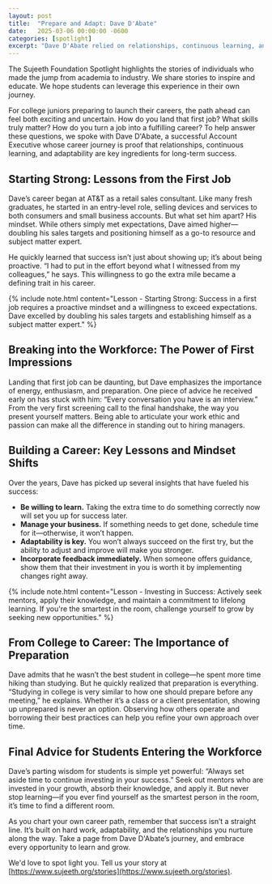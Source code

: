 ```yaml
---
layout: post
title:  "Prepare and Adapt: Dave D'Abate"
date:   2025-03-06 00:00:00 -0600
categories: [spotlight]
excerpt: "Dave D'Abate relied on relationships, continuous learning, and adaptability to go from retail sales consultant at AT&T to Account Executive. Discover practical tips for students on building experience, embracing challenges, and navigating their career paths effectively."
---
```

The Sujeeth Foundation Spotlight highlights the stories of individuals who made the jump from academia to industry.  We share stories to inspire and educate.  We hope students can leverage this experience in their own journey.

For college juniors preparing to launch their careers, the path ahead can feel both exciting and uncertain. How do you land that first job? What skills truly matter? How do you turn a job into a fulfilling career? To help answer these questions, we spoke with Dave D'Abate, a successful Account Executive whose career journey is proof that relationships, continuous learning, and adaptability are key ingredients for long-term success.

## Starting Strong: Lessons from the First Job
Dave’s career began at AT&T as a retail sales consultant. Like many fresh graduates, he started in an entry-level role, selling devices and services to both consumers and small business accounts. But what set him apart? His mindset. While others simply met expectations, Dave aimed higher—doubling his sales targets and positioning himself as a go-to resource and subject matter expert.

He quickly learned that success isn’t just about showing up; it’s about being proactive. “I had to put in the effort beyond what I witnessed from my colleagues,” he says. This willingness to go the extra mile became a defining trait in his career.

{% include note.html content="Lesson - Starting Strong: Success in a first job requires a proactive mindset and a willingness to exceed expectations. Dave excelled by doubling his sales targets and establishing himself as a subject matter expert." %}

## Breaking into the Workforce: The Power of First Impressions
Landing that first job can be daunting, but Dave emphasizes the importance of energy, enthusiasm, and preparation. One piece of advice he received early on has stuck with him: “Every conversation you have is an interview.” From the very first screening call to the final handshake, the way you present yourself matters. Being able to articulate your work ethic and passion can make all the difference in standing out to hiring managers.

## Building a Career: Key Lessons and Mindset Shifts
Over the years, Dave has picked up several insights that have fueled his success:
- **Be willing to learn.** Taking the extra time to do something correctly now will set you up for success later.
- **Manage your business.** If something needs to get done, schedule time for it—otherwise, it won’t happen.
- **Adaptability is key.** You won’t always succeed on the first try, but the ability to adjust and improve will make you stronger.
- **Incorporate feedback immediately.** When someone offers guidance, show them that their investment in you is worth it by implementing changes right away.

{% include note.html content="Lesson - Investing in Success: Actively seek mentors, apply their knowledge, and maintain a commitment to lifelong learning. If you're the smartest in the room, challenge yourself to grow by seeking new opportunities." %}

## From College to Career: The Importance of Preparation
Dave admits that he wasn’t the best student in college—he spent more time hiking than studying. But he quickly realized that preparation is everything. “Studying in college is very similar to how one should prepare before any meeting,” he explains. Whether it’s a class or a client presentation, showing up unprepared is never an option. Observing how others operate and borrowing their best practices can help you refine your own approach over time.

## Final Advice for Students Entering the Workforce
Dave’s parting wisdom for students is simple yet powerful: “Always set aside time to continue investing in your success.” Seek out mentors who are invested in your growth, absorb their knowledge, and apply it. But never stop learning—if you ever find yourself as the smartest person in the room, it’s time to find a different room.

As you chart your own career path, remember that success isn’t a straight line. It’s built on hard work, adaptability, and the relationships you nurture along the way. Take a page from Dave D'Abate’s journey, and embrace every opportunity to learn and grow.

We'd love to spot light you.  Tell us your story at [https://www.sujeeth.org/stories](https://www.sujeeth.org/stories).
